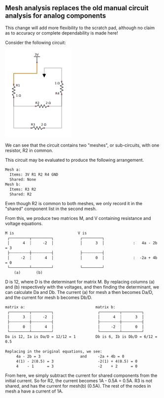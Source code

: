 ## Mesh analysis replaces the old manual circuit analysis for analog components

This change will add more flexibility to the scratch pad, although no claim as to accuracy or complete dependability is made here!

Consider the following circuit:

![A Circuit with two meshes](mesh-circuit.png)

We can see that the circuit contains two "meshes", or sub-circuits, with one resistor, R2 in common.

This circuit may be evaluated to produce the following arrangement.  

    Mesh a:
      Items: 3V R1 R2 R4 GND
      Shared: None
    Mesh b:
      Items: R3 R2
      Shared: R2

Even though R2 is common to both meshes, we only record it in the "shared" component list in the second mesh.

From this, we produce two matrices M, and V containing resistance and voltage equations.


    M is                             V is 
     ┌─────────┬─────────┐            ┌─────────┐
     │      4  ┊     -2  │            │      3  │             :   4a - 2b = 3
     ├┄┄┄┄┄┄┄┄┄┼┄┄┄┄┄┄┄┄┄┤            ├┄┄┄┄┄┄┄┄┄┤
     │     -2  ┊      4  │            │      0  │             :  -2a + 4b = 0
     └─────────┴─────────┘            └─────────┘
        (a)       (b)


D is 12,  where D is the determinant for matrix M.  By replacing columns (a) and (b) respectively with the voltages, and
then finding the determinant, we can calculate Da and Db.  The current (a) for mesh a then becomes Da/D, and the current 
for mesh b becomes Db/D.

    matrix a:                                matrix b:
     ┌─────────┬─────────┐                    ┌─────────┬─────────┐
     │      3  ┊     -2  │                    │      4  ┊      3  │
     ├┄┄┄┄┄┄┄┄┄┼┄┄┄┄┄┄┄┄┄┤                    ├┄┄┄┄┄┄┄┄┄┼┄┄┄┄┄┄┄┄┄┤
     │      0  ┊      4  │                    │     -2  ┊      0  │
     └─────────┴─────────┘                    └─────────┴─────────┘
    Da is 12, Ia is Da/D = 12/12 = 1         Db is 6, Ib is Db/D = 6/12 = 0.5
    
    Replacing in the original equations, we see:
         4a - 2b = 3                  and     -2a + 4b = 0
         4(1) - 2(0.5) = 3                    -2(1) + 4(0.5) = 0
         4    - 1      = 3                    -2    + 2      = 0

From here, we simply subtract the current for shared components from the initial current.  So for R2, the current becomes 1A - 0.5A = 0.5A.  R3 is not shared, and has the current for mesh(b) (0.5A).  The rest of the nodes in mesh a have a current of 1A.
 

